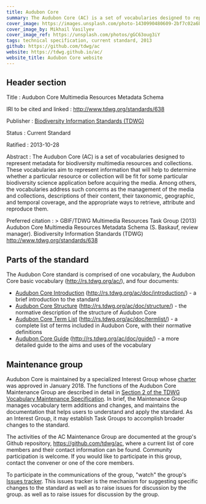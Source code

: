 ```yaml
---
title: Audubon Core
summary: The Audubon Core (AC) is a set of vocabularies designed to represent metadata for biodiversity multimedia resources and collections. These vocabularies aim to represent information that will help to determine whether a particular resource or collection will be fit for some particular biodiversity science application before acquiring the media. Among others, the vocabularies address such concerns as the management of the media and collections, descriptions of their content, their taxonomic, geographic, and temporal coverage, and the appropriate ways to retrieve, attribute and reproduce them.
cover_image: https://images.unsplash.com/photo-1430990480609-2bf7c02a6b1a
cover_image_by: Mikhail Vasilyev
cover_image_ref: https://unsplash.com/photos/gGC63oug3iY
tags: technical specification, current standard, 2013
github: https://github.com/tdwg/ac
website: https://tdwg.github.io/ac/
website_title: Audubon Core website
---
```


## Header section

Title
: Audubon Core Multimedia Resources Metadata Schema

IRI to be cited and linked
: <http://www.tdwg.org/standards/638>

Publisher
: [Biodiversity Information Standards (TDWG)](https://www.tdwg.org/)

Status
: Current Standard

Ratified
: 2013-10-28

Abstract
: The Audubon Core (AC) is a set of vocabularies designed to represent metadata for biodiversity multimedia resources and collections. These vocabularies aim to represent information that will help to determine whether a particular resource or collection will be fit for some particular biodiversity science application before acquiring the media. Among others, the vocabularies address such concerns as the management of the media and collections, descriptions of their content, their taxonomic, geographic, and temporal coverage, and the appropriate ways to retrieve, attribute and reproduce them.

Preferred citation
: > GBIF/TDWG Multimedia Resources Task Group (2013) Audubon Core Multimedia Resources Metadata Schema (S. Baskauf, review manager). Biodiversity Information Standards (TDWG) <http://www.tdwg.org/standards/638>

## Parts of the standard

The Audubon Core standard is comprised of one vocabulary, the Audubon Core basic vocabulary (http://rs.tdwg.org/ac/), and four documents:

* [Audubon Core Introduction](https://tdwg.github.io/ac/introduction) (http://rs.tdwg.org/ac/doc/introduction/) - a brief introduction to the standard
* [Audubon Core Structure](https://tdwg.github.io/ac/structure) (http://rs.tdwg.org/ac/doc/structure/) - the normative description of the structure of Audubon Core
* [Audubon Core Term List](https://tdwg.github.io/ac/termlist) (http://rs.tdwg.org/ac/doc/termlist/) - a complete list of terms included in Audubon Core, with their normative definitions
* [Audubon Core Guide](https://tdwg.github.io/ac/guide) (http://rs.tdwg.org/ac/doc/guide/) - a more detailed guide to the aims and uses of the vocabulary

## Maintenance group

Audubon Core is maintained by a specialized Interest Group whose [charter](https://github.com/tdwg/ac/blob/master/audubon-core_maintenance-group_charter.md) was approved in January 2018. The functions of the Audubon Core Maintenance Group are described in detail in [Section 2 of the TDWG Vocabulary Maintenance Specification](https://github.com/tdwg/vocab/blob/master/vms/maintenance-specification.md#2-administration). In brief, the Maintenance Group manages vocabulary term additions and changes, and maintains the documentation that helps users to understand and apply the standard. As an Interest Group, it may establish Task Groups to accomplish broader changes to the standard.

The activities of the AC Maintenance Group are documented at the group's Github repository, <https://github.com/tdwg/ac>, where a current list of core members and their contact information can be found.  Community participation is welcome.  If you would like to participate in this group, contact the convener or one of the core members.  

To participate in the communications of the group, "watch" the group's [Issues tracker](https://github.com/tdwg/ac/issues).  This issues tracker is the mechanism for suggesting specific changes to the standard as well as to raise issues for discussion by the group.
 as well as to raise issues for discussion by the group.
